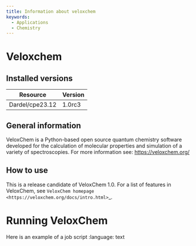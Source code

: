 ```yaml
---
title: Information about veloxchem
keywords:
  - Applications
  - Chemistry
---
```

# Veloxchem

## Installed versions

| Resource | Version |
|---|---|
| Dardel/cpe23.12 | 1.0rc3 |

## General information

VeloxChem is a Python-based open source quantum chemistry software developed
for the calculation of molecular properties and simulation of a variety of
spectroscopies.
For more information see: https://veloxchem.org/

## How to use

This is a release candidate of VeloxChem 1.0.
For a list of features in VeloxChem, see
`VeloxChem homepage <https://veloxchem.org/docs/intro.html>`_.

# Running VeloxChem
Here is an example of a job script
:language: text


